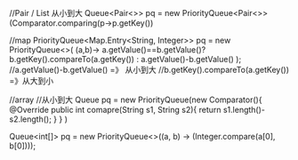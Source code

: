 //Pair / List
从小到大
Queue<Pair<>> pq = new PriorityQueue<Pair<>>(Comparator.comparing(p->p.getKey())

//map
PriorityQueue<Map.Entry<String, Integer>> pq = new PriorityQueue<>(
(a,b)-> a.getValue()==b.getValue()?b.getKey().compareTo(a.getKey()) : a.getValue()-b.getValue()
);   //a.getValue()-b.getValue() =》 从小到大
     //b.getKey().compareTo(a.getKey()) =》从大到小


//array
//从小到大
Queue<String> pq = new PriorityQueue<String>(new Comparator<String>(){
			@Override
			public int comapre(String s1, String s2){
				return s1.length()-s2.length();
			}
		}
)

Queue<int[]> pq = new PriorityQueue<>((a, b) -> (Integer.compare(a[0], b[0])));